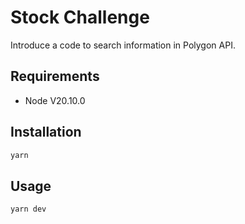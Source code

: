 
# Stock Challenge
Introduce a code to search information in Polygon API.

## Requirements
- Node V20.10.0

## Installation
```bash
yarn 
```

## Usage
```bash
yarn dev
```

